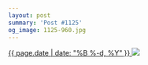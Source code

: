 ```yaml
---
layout: post
summary: 'Post #1125'
og_image: 1125-960.jpg
---
```


<p>
 <time>
  <a href="/1125">
   {{ page.date | date: "%B %-d, %Y" }}
  </a>
 </time>
 <a href="/1125">
  <img sizes="(min-width: 700px) 50vw, calc(100vw - 2rem)" src="{{ site.assets_url }}/1125-480.jpg" srcset="{{ site.assets_url }}/1125-240.jpg 240w, {{ site.assets_url }}/1125-480.jpg 480w, {{ site.assets_url }}/1125-720.jpg 720w, {{ site.assets_url }}/1125-960.jpg 960w"/>
 </a>
</p>
